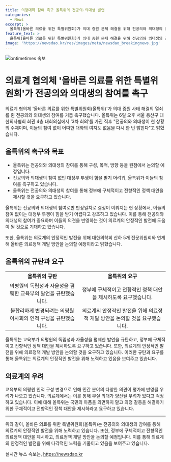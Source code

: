 ```yaml
---
title: 의정대화 참여 촉구 올특위의 전공의·의대생 발언
categories:
  - News
excerpt: >
  올특위(올바른 의료를 위한 특별위원회)가 의대 증원 문제 해결을 위해 전공의와 의대생의 참여를 촉구하고 있다. 이들의 참여 없이 대화가 어렵다며 전공의와 의대생을 설득하는 데 중점을 두고 있다. 또한, 교육부의 의료교육평가원 구성 변경에 대한 우려도 표명하며 정부에 구체적 대책을 요구하고 있다. 미래에는 대한의학회 전문위원회와의 협력을 통해 의료정책을 논의할 계획이다.
feature_text: >
  올특위(올바른 의료를 위한 특별위원회)가 의대 증원 문제 해결을 위해 전공의와 의대생의 참여를 촉구하고 있다. 이들의 참여 없이 대화가 어렵다며 전공의와 의대생을 설득하는 데 중점을 두고 있다. 또한, 교육부의 의료교육평가원 구성 변경에 대한 우려도 표명하며 정부에 구체적 대책을 요구하고 있다. 미래에는 대한의학회 전문위원회와의 협력을 통해 의료정책을 논의할 계획이다.
image: 'https://newsdao.kr/res/images/meta/newsdao_breakingnews.jpg'
---
```


<p><img src="https://newsdao.kr/res/images/meta/newsdao_breakingnews.jpg" alt="ontimetimes 속보" /></p>

<h1>의료계 협의체 '올바른 의료를 위한 특별위원회'가 전공의와 의대생의 참여를 촉구</h1>

<p data-ke-size="size16">의료계 협의체 '올바른 의료를 위한 특별위원회(올특위)'가 의대 증원 사태 해결의 열쇠를 쥔 전공의와 의대생의 참여를 거듭 촉구했습니다. 올특위는 6일 오후 서울 용산구 대한의사협회 회관 4층 대회의실에서 ‘3차 회의’를 가진 직후 "전공의와 의대생이 현 상황의 주체이며, 이들의 참여 없이 어떠한 대화의 여지도 없음을 다시 한 번 밝힌다"고 밝혔습니다.</p>

<h2 data-ke-size="size26">올특위의 촉구와 목표</h2>

<ul>
  <li>올특위는 전공의와 의대생의 참여를 통해 구성, 목적, 방향 등을 원점에서 논의할 예정입니다.</li>
  <li>전공의와 의대생의 참여 없인 대정부 투쟁이 힘을 받기 어려워, 올특위가 이들의 참여를 촉구하고 있습니다.</li>
  <li>올특위는 전공의와 의대생의 참여를 통해 정부에 구체적이고 전향적인 정책 대안을 제시할 것을 요구하고 있습니다.</li>
</ul>

<p data-ke-size="size16">올특위는 전공의와 의대생의 참여로만 만장일치로 결정이 이뤄지는 현 상황에서, 이들의 참여 없이는 대정부 투쟁이 힘을 받기 어렵다고 강조하고 있습니다. 이를 통해 전공의와 의대생의 참여가 중요하며 이들의 의견을 반영하는 것이 의료계의 안정적인 발전에 도움이 될 것으로 기대하고 있습니다.</p>

<p data-ke-size="size16">또한, 올특위는 의료계의 안정적인 발전을 위해 대한의학회 산하 5개 전문위원회와 연계해 올바른 의료정책 개발 방안을 논의할 예정이라고 밝혔습니다.</p>

<h2 data-ke-size="size26">올특위의 규탄과 요구</h2>

<table>
  <tr>
    <td style="text-align: center; height: 17px;"><b>올특위의 규탄</b></td>
    <td style="text-align: center; height: 17px;"><b>올특위의 요구</b></td>
  </tr>
  <tr>
    <td style="text-align: center; height: 17px;">의평원의 독립성과 자율성을 폄훼한 교육부의 발언을 규탄했습니다.</td>
    <td style="text-align: center; height: 17px;">정부에 구체적이고 전향적인 정책 대안을 제시하도록 요구했습니다.</td>
  </tr>
  <tr>
    <td style="text-align: center; height: 17px;">불합리하게 변경되려는 의평원 이사회의 인적 구성을 규탄했습니다.</td>
    <td style="text-align: center; height: 17px;">의료계의 안정적인 발전을 위해 의료정책 개발 방안을 논의할 것을 요구했습니다.</td>
  </tr>
</table>

<p data-ke-size="size16">올특위는 교육부가 의평원의 독립성과 자율성을 폄훼한 발언을 규탄하고, 정부에 구체적이고 전향적인 정책 대안을 제시하도록 요구하고 있습니다. 또한, 의료계의 안정적인 발전을 위해 의료정책 개발 방안을 논의할 것을 요구하고 있습니다. 이러한 규탄과 요구를 통해 올특위는 의료계의 안정적인 발전을 위해 노력하고 있음을 보여주고 있습니다.</p>

<h2 data-ke-size="size26">의료계의 우려</h2>

<p data-ke-size="size16">교육부의 의평원 인적 구성 변경으로 인해 민간 분야의 다양한 의견이 평가에 반영될 우려가 나오고 있습니다. 의료계에서는 이를 통해 부실 의대가 양산될 우려가 있다고 걱정하고 있습니다. 이에 대해 올특위는 국민의 아픔을 외면하지 말고 의정 갈등을 해결하기 위한 구체적이고 전향적인 정책 대안을 제시하라고 요구하고 있습니다.</p>

<hr>

<p data-ke-size="size16">위와 같이, 올바른 의료를 위한 특별위원회(올특위)는 전공의와 의대생의 참여를 통해 의료계의 안정적인 발전을 위해 노력하고 있습니다. 또한, 정부에 구체적이고 전향적인 의료정책 대안을 제시하고, 의료정책 개발 방안을 논의할 예정입니다. 이를 통해 의료계의 안정적인 발전을 위해 다각적인 노력을 기울이고 있음을 보여주고 있습니다.</p>
실시간 뉴스 속보는, <a href="https://newsdao.kr" rel="dofollow">https://newsdao.kr</a>


